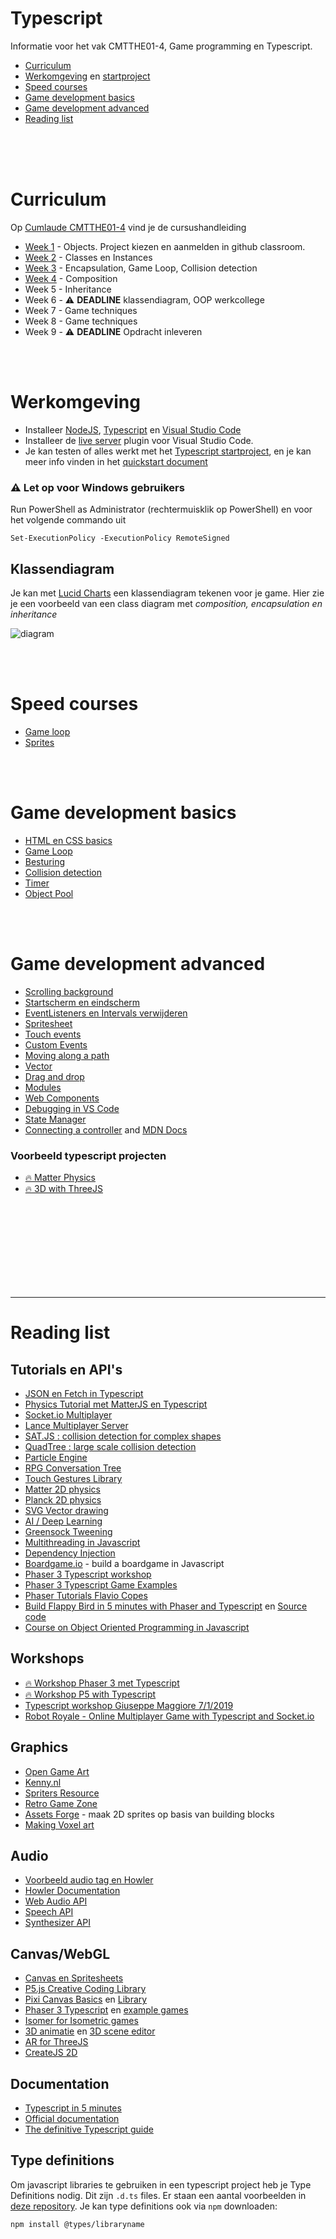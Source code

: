 # Typescript

Informatie voor het vak CMTTHE01-4, Game programming en Typescript.

- <a href="#curry">Curriculum</a>
- <a href="#work">Werkomgeving</a> en [startproject](https://github.com/HR-CMGT/Typescript-startproject)
- <a href="#speed">Speed courses</a>
- <a href="#games">Game development basics</a>
- <a href="#advanced">Game development advanced</a>
- <a href="#list">Reading list</a>

<br>
<br>
<br>

# <a name="curry"></a> Curriculum

Op [Cumlaude CMTTHE01-4](https://lms.hr.nl) vind je de cursushandleiding

- [Week 1](https://github.com/HR-CMGT/CMTTHE04-Week1-oefening1) - Objects. Project kiezen en aanmelden in github classroom.
- [Week 2](https://github.com/HR-CMGT/CMTTHE04-Week2-oefening1) - Classes en Instances
- [Week 3](https://github.com/HR-CMGT/CMTTHE04-Week3-oefening1) - Encapsulation, Game Loop, Collision detection
- [Week 4](https://github.com/HR-CMGT/CMTTHE04-2021-Week4-oefening1) - Composition
- Week 5 - Inheritance
- Week 6 - ⚠️ **DEADLINE** klassendiagram, OOP werkcollege
- Week 7 - Game techniques
- Week 8 - Game techniques
- Week 9 - ⚠️ **DEADLINE** Opdracht inleveren


<br>
<br>

# <a name="work"></a>Werkomgeving

- Installeer [NodeJS](https://nodejs.org/en/), [Typescript](https://www.typescriptlang.org) en [Visual Studio Code](https://code.visualstudio.com)
- Installeer de [live server](https://marketplace.visualstudio.com/items?itemName=ritwickdey.LiveServer) plugin voor Visual Studio Code.
- Je kan testen of alles werkt met het [Typescript startproject](https://github.com/HR-CMGT/Typescript-startproject), en je kan meer info vinden in het [quickstart document](./PRG01-4_quickstart.pdf)

### ⚠️ Let op voor Windows gebruikers
Run PowerShell as Administrator (rechtermuisklik op PowerShell) en voor het volgende commando uit
```
Set-ExecutionPolicy -ExecutionPolicy RemoteSigned
```

## Klassendiagram

Je kan met [Lucid Charts](http://lucid.app/) een klassendiagram tekenen voor je game. Hier zie je een voorbeeld van een class diagram met *composition, encapsulation en inheritance*

![diagram](./snippets/classdiagram.png)

<br>
<br>

# <a name="speed"></a> Speed courses

- [Game loop](https://github.com/HR-CMGT/CLE-speedcourses/tree/master/gameloop)
- [Sprites](https://github.com/HR-CMGT/CLE-speedcourses/tree/master/sprites)

<br>
<br>

# <a name="games"></a> Game development basics

- [HTML en CSS basics](snippets/html.md)
- [Game Loop](snippets/game.md)
- [Besturing](snippets/movement.md)
- [Collision detection](snippets/collision.md)
- [Timer](snippets/timer.md)
- [Object Pool](snippets/pool.md)

<br>
<br>

# <a name="advanced"></a> Game development advanced

- [Scrolling background](snippets/scrolling.md)
- [Startscherm en eindscherm](screens/screen.md)
- [EventListeners en Intervals verwijderen](snippets/remove.md)
- [Spritesheet](snippets/spritesheet.md)
- [Touch events](snippets/touch.md)
- [Custom Events](snippets/events.md)
- [Moving along a path](snippets/path.md)
- [Vector](snippets/vector.md)
- [Drag and drop](snippets/drag.md)
- [Modules](snippets/modules.md)
- [Web Components](snippets/webcomponents.md)
- [Debugging in VS Code](snippets/debug.md)
- [State Manager](snippets/state.md)
- [Connecting a controller](https://github.com/HR-CMGT/arcade-game) and [MDN Docs](https://developer.mozilla.org/en-US/docs/Web/API/Gamepad_API/Using_the_Gamepad_API)

### Voorbeeld typescript projecten

- [🔥 Matter Physics](https://github.com/KokoDoko/physics-typescript)
- [🔥 3D with ThreeJS](https://github.com/KokoDoko/threejs-typescript)

<br>
<br>
<br>
<br>
<br>
<br>
<br>
<br>

---

# <a name="list"></a> Reading list

## Tutorials en API's

- [JSON en Fetch in Typescript](snippets/fetch.md)
- [Physics Tutorial met MatterJS en Typescript](https://github.com/KokoDoko/physics-typescript)
- [Socket.io Multiplayer](https://socket.io)
- [Lance Multiplayer Server](http://lance.gg)
- [SAT.JS : collision detection for complex shapes](https://github.com/jriecken/sat-js)
- [QuadTree : large scale collision detection](https://github.com/timohausmann/quadtree-js)
- [Particle Engine](https://vincentgarreau.com/particles.js/)
- [RPG Conversation Tree](https://github.com/google/bottery)
- [Touch Gestures Library](https://hammerjs.github.io)
- [Matter 2D physics](http://brm.io/matter-js/)
- [Planck 2D physics](http://piqnt.com/planck.js/Car)
- [SVG Vector drawing](http://svgjs.com)
- [AI / Deep Learning](https://deeplearnjs.org)
- [Greensock Tweening](https://greensock.com)
- [Multithreading in Javascript](https://keithwhor.github.io/multithread.js/)
- [Dependency Injection](https://www.npmjs.com/package/container-ioc)
- [Boardgame.io](http://boardgame.io/#/) - build a boardgame in Javascript
- [Phaser 3 Typescript workshop](https://github.com/HR-CMGT/CLE4-phaser-workshop)
- [Phaser 3 Typescript Game Examples](https://github.com/digitsensitive/phaser3-typescript)
- [Phaser Tutorials Flavio Copes](https://flaviocopes.com/tags/phaser/)
- [Build Flappy Bird in 5 minutes with Phaser and Typescript](https://medium.com/@digit.sensitivee/learn-to-create-a-html5-game-in-5-minutes-604118f5d0ab) en [Source code](https://github.com/digitsensitive/phaser3-flappy-bird)
- [Course on Object Oriented Programming in Javascript](https://codewithmosh.com/p/object-oriented-programming-in-javascript)

## Workshops

- [🔥 Workshop Phaser 3 met Typescript](https://github.com/HR-CMGT/CLE4-phaser-workshop)
- [🔥 Workshop P5 with Typescript](https://github.com/HR-CMGT/CLE4-P5-workshop/tree/master/p5-typescript)
- [Typescript workshop Giuseppe Maggiore 7/1/2019](snippets/types.md)
- [Robot Royale - Online Multiplayer Game with Typescript and Socket.io](https://github.com/HR-CMGT/robot-royale)

## Graphics

- [Open Game Art](https://opengameart.org/)
- [Kenny.nl](http://kenney.nl/)
- [Spriters Resource](https://www.spriters-resource.com/)
- [Retro Game Zone](https://retrogamezone.co.uk/)
- [Assets Forge](http://assetforge.io/) - maak 2D sprites op basis van building blocks
- [Making Voxel art](https://ephtracy.github.io/)

## Audio

- [Voorbeeld audio tag en Howler](snippets/audio.md)
- [Howler Documentation](https://howlerjs.com)
- [Web Audio API](https://developer.mozilla.org/en-US/docs/Web/API/Web_Audio_API)	
- [Speech API](https://developer.mozilla.org/en-US/docs/Web/API/Web_Speech_API)
- [Synthesizer API](https://developer.mozilla.org/en-US/docs/Web/API/OscillatorNode)

## Canvas/WebGL

- [Canvas en Spritesheets](snippets/canvas.md)
- [P5.js Creative Coding Library](https://p5js.org)
- [Pixi Canvas Basics](snippets/pixi.md) en [Library](http://www.pixijs.com)
- [Phaser 3 Typescript](https://github.com/digitsensitive/phaser3-typescript) en [example games](https://github.com/digitsensitive/phaser3-typescript/tree/master/src/games)
- [Isomer for Isometric games](http://jdan.github.io/isomer/)
- [3D animatie](https://threejs.org) en [3D scene editor](https://threejs.org/editor/)
- [AR for ThreeJS](https://github.com/jeromeetienne/AR.js)
- [CreateJS 2D](http://createjs.com)

## Documentation

- [Typescript in 5 minutes](https://www.typescriptlang.org/v2/docs/handbook/typescript-in-5-minutes.html)
- [Official documentation](https://www.typescriptlang.org/docs/home.html)
- [The definitive Typescript guide](https://www.sitepen.com/blog/update-the-definitive-typescript-guide/)



## Type definitions

Om javascript libraries te gebruiken in een typescript project heb je Type Definitions nodig. Dit zijn `.d.ts` files. Er staan een aantal voorbeelden in [deze repository](https://github.com/HR-CMGT/Typescript/tree/master/definitions). Je kan type definitions ook via `npm` downloaden:

`npm install @types/libraryname`
